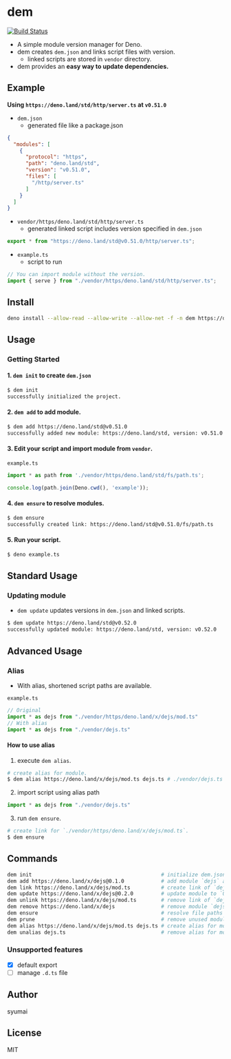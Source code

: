 # dem

[![Build Status](https://github.com/syumai/dem/workflows/test/badge.svg?branch=master)](https://github.com/syumai/dem/actions)

- A simple module version manager for Deno.
- dem creates `dem.json` and links script files with version.
  - linked scripts are stored in `vendor` directory.
- dem provides an **easy way to update dependencies.**

## Example

**Using `https://deno.land/std/http/server.ts` at `v0.51.0`**

- `dem.json`
  - generated file like a package.json

```json
{
  "modules": [
    {
      "protocol": "https",
      "path": "deno.land/std",
      "version": "v0.51.0",
      "files": [
        "/http/server.ts"
      ]
    }
  ]
}
```

- `vendor/https/deno.land/std/http/server.ts`
  - generated linked script includes version specified in `dem.json`

```ts
export * from "https://deno.land/std@v0.51.0/http/server.ts";
```

- `example.ts`
  - script to run

```ts
// You can import module without the version.
import { serve } from "./vendor/https/deno.land/std/http/server.ts";
```

## Install

```sh
deno install --allow-read --allow-write --allow-net -f -n dem https://deno.land/x/dem@0.9.5/cmd.ts
```

## Usage

### Getting Started

#### 1. `dem init` to create `dem.json`

```sh
$ dem init
successfully initialized the project.
```

#### 2. `dem add` to add module.

```sh
$ dem add https://deno.land/std@v0.51.0
successfully added new module: https://deno.land/std, version: v0.51.0
```

#### 3. Edit your script and import module from `vendor`.

`example.ts`

```ts
import * as path from './vendor/https/deno.land/std/fs/path.ts';

console.log(path.join(Deno.cwd(), 'example'));
```

#### 4. `dem ensure` to resolve modules.

```sh
$ dem ensure
successfully created link: https://deno.land/std@v0.51.0/fs/path.ts
```

#### 5. Run your script.

```sh
$ deno example.ts
```

## Standard Usage

### Updating module

* `dem update` updates versions in `dem.json` and linked scripts.

```sh
$ dem update https://deno.land/std@v0.52.0
successfully updated module: https://deno.land/std, version: v0.52.0
```

## Advanced Usage

### Alias

* With alias, shortened script paths are available.

`example.ts`

```ts
// Original
import * as dejs from "./vendor/https/deno.land/x/dejs/mod.ts"
// With alias
import * as dejs from "./vendor/dejs.ts"
```

#### How to use alias

1. execute `dem alias`.

```sh
# create alias for module.
$ dem alias https://deno.land/x/dejs/mod.ts dejs.ts # ./vendor/dejs.ts will be created.
```

2. import script using alias path

```ts
import * as dejs from "./vendor/dejs.ts"
```

3. run `dem ensure`.

```sh
# create link for `./vendor/https/deno.land/x/dejs/mod.ts`.
$ dem ensure
```

## Commands

```sh
dem init                                          # initialize dem.json
dem add https://deno.land/x/dejs@0.1.0            # add module `dejs` and set its version to `0.1.0`
dem link https://deno.land/x/dejs/mod.ts          # create link of `dejs@0.1.0/mod.ts` and put it into vendor.
dem update https://deno.land/x/dejs@0.2.0         # update module to `0.2.0`
dem unlink https://deno.land/x/dejs/mod.ts        # remove link of `dejs@0.2.0/mod.ts`.
dem remove https://deno.land/x/dejs               # remove module `dejs`
dem ensure                                        # resolve file paths of added modules used in project and link them.
dem prune                                         # remove unused modules and linked scripts.
dem alias https://deno.land/x/dejs/mod.ts dejs.ts # create alias for module and put it into vendor.
dem unalias dejs.ts                               # remove alias for module.
```

### Unsupported features

- [x] default export
- [ ] manage `.d.ts` file

## Author

syumai

## License

MIT
